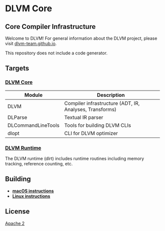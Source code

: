 # DLVM Core
## Core Compiler Infrastructure

Welcome to DLVM! For general information about the DLVM project,
please visit [dlvm-team.github.io](https://dlvm-team.github.io).

This repository does not include a code generator.

## Targets

### [DLVM Core](Sources)

| Module             | Description                                             |
|--------------------|---------------------------------------------------------|
| DLVM               | Compiler infrastructure (ADT, IR, Analyses, Transforms) |
| DLParse            | Textual IR parser                                       |
| DLCommandLineTools | Tools for building DLVM CLIs                            |
| dlopt              | CLI for DLVM optimizer                                  |

### [DLVM Runtime](Runtime)

The DLVM runtime (dlrt) includes runtime routines including memory tracking,
reference counting, etc.

## Building

- [**macOS instructions**](https://github.com/rxwei/dlvm-core/wiki/Building-for-macOS)
- [**Linux instructions**](https://github.com/rxwei/dlvm-core/wiki/Building-for-Linux)

## License

[Apache 2](LICENSE)
